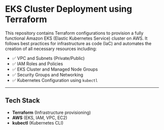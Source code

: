 # EKS Cluster Deployment using Terraform

This repository contains Terraform configurations to provision a fully functional Amazon EKS (Elastic Kubernetes Service) cluster on AWS. It follows best practices for infrastructure as code (IaC) and automates the creation of all necessary resources including:

- ✅ VPC and Subnets (Private/Public)
- ✅ IAM Roles and Policies
- ✅ EKS Cluster and Managed Node Groups
- ✅ Security Groups and Networking
- ✅ Kubernetes Configuration using `kubectl`

---

## Tech Stack
- **Terraform** (Infrastructure provisioning)
- **AWS** (EKS, IAM, VPC, EC2)
- **kubectl** (Kubernetes CLI)
